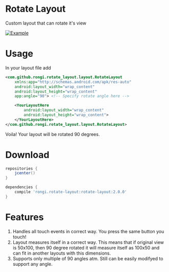Rotate Layout
=============

Custom layout that can rotate it's view

[![Example](https://github.com/rongi/rotate-layout/raw/master/docs/screenshot2.png)](#Example)

Usage
=====

In your layout file add

```xml 
<com.github.rongi.rotate_layout.layout.RotateLayout
	xmlns:app="http://schemas.android.com/apk/res-auto"
	android:layout_width="wrap_content"
	android:layout_height="wrap_content"
	app:angle="90">	<!-- Specify rotate angle here -->

	<YourLayoutHere
		android:layout_width="wrap_content"
		android:layout_height="wrap_content">
	</YourLayoutHere>
</com.github.rongi.rotate_layout.layout.RotateLayout>
```

Voila! Your layout will be rotated 90 degrees.

Download
========

```groovy
repositories {
    jcenter()
}

dependencies {
    compile 'rongi.rotate-layout:rotate-layout:2.0.0'
}
```

Features
========

1. Handles all touch events in correct way. You press the same button you touch!
2. Layout measures itself in a correct way. This means that if original view is 50x100, then 90 degree rotated it will measure itself as 100x50 and can fit in another layouts with this dimensions.
3. Supports only multiple of 90 angles atm. Still can be easily modifyed to support any angle.
